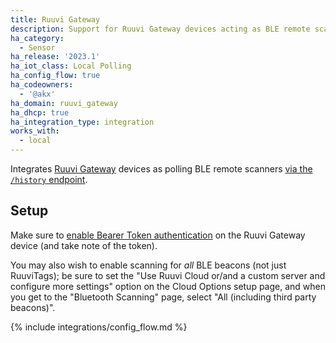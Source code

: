 ```yaml
---
title: Ruuvi Gateway
description: Support for Ruuvi Gateway devices acting as BLE remote scanners.
ha_category:
  - Sensor
ha_release: '2023.1'
ha_iot_class: Local Polling
ha_config_flow: true
ha_codeowners:
  - '@akx'
ha_domain: ruuvi_gateway
ha_dhcp: true
ha_integration_type: integration
works_with:
  - local
---
```


Integrates [Ruuvi Gateway](https://ruuvi.com/gateway/) devices as
polling BLE remote scanners [via the `/history` endpoint][poll].

## Setup

Make sure to [enable Bearer Token authentication][poll] on the Ruuvi Gateway device
(and take note of the token).

You may also wish to enable scanning for _all_ BLE beacons (not just RuuviTags);
be sure to set the "Use Ruuvi Cloud or/and a custom server and configure more settings"
option on the Cloud Options setup page, and when you get to the "Bluetooth Scanning" page,
select "All (including third party beacons)".

{% include integrations/config_flow.md %}

[poll]: https://docs.ruuvi.com/gw-examples/polling-mode
